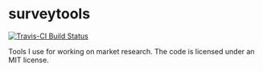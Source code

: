 # surveytools

[![Travis-CI Build Status](https://travis-ci.org/kamermanpr/surveytools.svg?branch=master)](https://travis-ci.org/kamermanpr/surveytools)

Tools I use for working on market research. The code is licensed under an MIT license.
